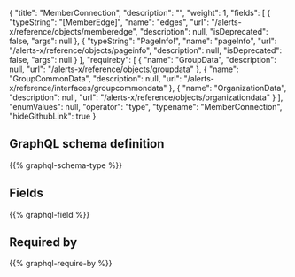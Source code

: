 {
  "title": "MemberConnection",
  "description": "",
  "weight": 1,
  "fields": [
    {
      "typeString": "[MemberEdge]",
      "name": "edges",
      "url": "/alerts-x/reference/objects/memberedge",
      "description": null,
      "isDeprecated": false,
      "args": null
    },
    {
      "typeString": "PageInfo!",
      "name": "pageInfo",
      "url": "/alerts-x/reference/objects/pageinfo",
      "description": null,
      "isDeprecated": false,
      "args": null
    }
  ],
  "requireby": [
    {
      "name": "GroupData",
      "description": null,
      "url": "/alerts-x/reference/objects/groupdata"
    },
    {
      "name": "GroupCommonData",
      "description": null,
      "url": "/alerts-x/reference/interfaces/groupcommondata"
    },
    {
      "name": "OrganizationData",
      "description": null,
      "url": "/alerts-x/reference/objects/organizationdata"
    }
  ],
  "enumValues": null,
  "operator": "type",
  "typename": "MemberConnection",
  "hideGithubLink": true
}
## GraphQL schema definition

{{% graphql-schema-type %}}

## Fields

{{% graphql-field %}}

## Required by

{{% graphql-require-by %}}
